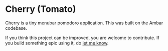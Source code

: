 # Cherry (Tomato)

Cherry is a tiny menubar pomodoro application. This was built on the Ambar codebase.

If you think this project can be improved, you are welcome to contribute. If you build something epic using it, do [let me know](https://twitter.com/AnaghSharma).
